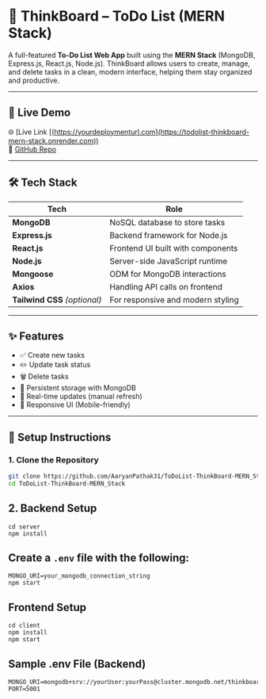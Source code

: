 # 🧠 ThinkBoard – ToDo List (MERN Stack)

A full-featured **To-Do List Web App** built using the **MERN Stack** (MongoDB, Express.js, React.js, Node.js). ThinkBoard allows users to create, manage, and delete tasks in a clean, modern interface, helping them stay organized and productive.

---

## 🚀 Live Demo

🌐 [Live Link [(https://yourdeploymenturl.com](https://todolist-thinkboard-mern-stack.onrender.com))  
📁 [GitHub Repo](https://github.com/AaryanPathak31/ToDoList-ThinkBoard-MERN_Stack)

---

## 🛠 Tech Stack

| Tech        | Role                    |
|-------------|-------------------------|
| **MongoDB** | NoSQL database to store tasks |
| **Express.js** | Backend framework for Node.js |
| **React.js** | Frontend UI built with components |
| **Node.js** | Server-side JavaScript runtime |
| **Mongoose** | ODM for MongoDB interactions |
| **Axios** | Handling API calls on frontend |
| **Tailwind CSS** *(optional)* | For responsive and modern styling |



---

## ✨ Features

- ✅ Create new tasks
- ✏️ Update task status
- 🗑️ Delete tasks
- 💾 Persistent storage with MongoDB
- 🔄 Real-time updates (manual refresh)
- 📱 Responsive UI (Mobile-friendly)

---

## 🔧 Setup Instructions

### 1. Clone the Repository

```bash
git clone https://github.com/AaryanPathak31/ToDoList-ThinkBoard-MERN_Stack
cd ToDoList-ThinkBoard-MERN_Stack
```
## 2. Backend Setup
```
cd server
npm install
```
## Create a `.env` file with the following:
```
MONGO_URI=your_mongodb_connection_string
npm start
```

## Frontend Setup
```
cd client
npm install
npm start
```

## Sample .env File (Backend)
```
MONGO_URI=mongodb+srv://yourUser:yourPass@cluster.mongodb.net/thinkboard
PORT=5001
```

